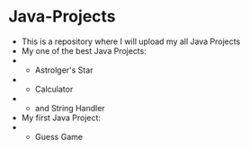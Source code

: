 # Java-Projects
- This is a repository where I will upload my all Java Projects 
- My one of the best Java Projects:
- - Astrolger's Star
- - Calculator
- - and String Handler
- My first Java Project:
- - Guess Game
